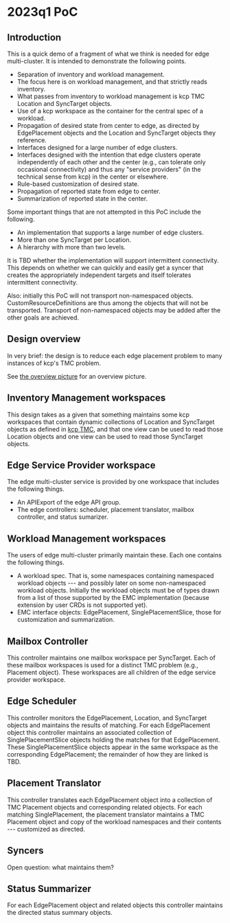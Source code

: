 # 2023q1 PoC

## Introduction

This is a quick demo of a fragment of what we think is needed for edge
multi-cluster.  It is intended to demonstrate the following points.

- Separation of inventory and workload management.
- The focus here is on workload management, and that strictly reads
  inventory.
- What passes from inventory to workload management is kcp TMC
  Location and SyncTarget objects.
- Use of a kcp workspace as the container for the central spec of a workload.
- Propagation of desired state from center to edge, as directed by
  EdgePlacement objects and the Location and SyncTarget objects they reference.
- Interfaces designed for a large number of edge clusters.
- Interfaces designed with the intention that edge clusters operate
  independently of each other and the center (e.g., can tolerate only
  occasional connectivity) and thus any "service providers" (in the
  technical sense from kcp) in the center or elsewhere.
- Rule-based customization of desired state.
- Propagation of reported state from edge to center.
- Summarization of reported state in the center.

Some important things that are not attempted in this PoC include the following.

- An implementation that supports a large number of edge clusters.
- More than one SyncTarget per Location.
- A hierarchy with more than two levels.

It is TBD whether the implementation will support intermittent
connectivity.  This depends on whether we can quickly and easily get a
syncer that creates the appropriately independent targets and itself
tolerates intermittent connectivity.

Also: initially this PoC will not transport non-namespaced objects.
CustomResourceDefinitions are thus among the objects that will not be
transported.  Transport of non-namespaced objects may be added after
the other goals are achieved.

## Design overview

In very brief: the design is to reduce each edge placement problem to
many instances of kcp's TMC problem.

See [the overview picture](Edge-PoC-2023q1.svg) for an overview
picture.

## Inventory Management workspaces

This design takes as a given that something maintains some kcp
workspaces that contain dynamic collections of Location and SyncTarget
objects as defined in [kcp
TMC](https://github.com/kcp-dev/kcp/tree/main/pkg/apis), and that one
view can be used to read those Location objects and one view can be
used to read those SyncTarget objects.

## Edge Service Provider workspace

The edge multi-cluster service is provided by one workspace that
includes the following things.

- An APIExport of the edge API group.
- The edge controllers: scheduler, placement translator, mailbox
  controller, and status sumarizer.

## Workload Management workspaces

The users of edge multi-cluster primarily maintain these.  Each one
contains the following things.

- A workload spec.  That is, some namespaces containing namespaced
  workload objects --- and possibly later on some non-namespaced
  workload objects.  Initially the workload objects must be of types
  drawn from a list of those supported by the EMC implementation
  (because extension by user CRDs is not supported yet).
- EMC interface objects: EdgePlacement, SinglePlacementSlice, those
  for customization and summarization.

## Mailbox Controller

This controller maintains one mailbox workspace per SyncTarget.  Each
of these mailbox workspaces is used for a distinct TMC problem (e.g.,
Placement object).  These workspaces are all children of the edge
service provider workspace.

## Edge Scheduler

This controller monitors the EdgePlacement, Location, and SyncTarget
objects and maintains the results of matching.  For each EdgePlacement
object this controller maintains an associated collection of
SinglePlacementSlice objects holding the matches for that
EdgePlacement.  These SinglePlacementSlice objects appear in the same
workspace as the corresponding EdgePlacement; the remainder of how
they are linked is TBD.

## Placement Translator

This controller translates each EdgePlacement object into a collection
of TMC Placement objects and corresponding related objects.  For each
matching SinglePlacement, the placement translator maintains a TMC
Placement object and copy of the workload namespaces and their
contents --- customized as directed.

## Syncers

Open question: what maintains them?

## Status Summarizer

For each EdgePlacement object and related objects this controller
maintains the directed status summary objects.
